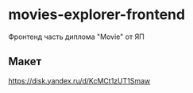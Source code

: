 # movies-explorer-frontend
Фронтенд часть диплома "Movie" от ЯП

## Макет 
https://disk.yandex.ru/d/KcMCt1zUT1Smaw